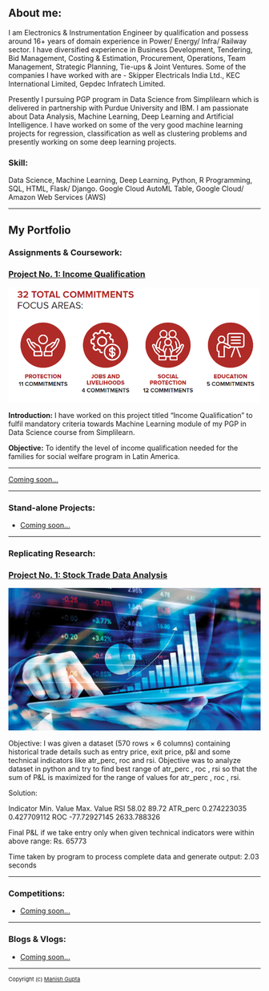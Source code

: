 ## About me:
I am Electronics & Instrumentation Engineer by qualification and possess around 16+ years of domain experience in Power/ Energy/ Infra/ Railway sector. I have diversified experience in Business Development, Tendering, Bid Management, Costing & Estimation, Procurement, Operations, Team Management,  Strategic Planning, Tie-ups & Joint Ventures. Some of the companies I have worked with are - Skipper Electricals India Ltd., KEC International Limited, Gepdec Infratech Limited.

Presently I pursuing PGP program in Data Science from Simplilearn which is delivered in partnership with Purdue University and IBM. I am passionate about Data Analysis, Machine Learning, Deep Learning and Artificial Intelligence. I have worked on some of the very good machine learning projects for regression, classification as well as clustering problems and presently working on some deep learning projects.

### Skill:
Data Science, Machine Learning, Deep Learning, Python, R Programming, SQL, HTML, Flask/ Django. Google Cloud AutoML Table, Google Cloud/ Amazon Web Services (AWS)

---
## My Portfolio

### Assignments & Coursework: 

### [Project No. 1: Income Qualification](/income_qual)

<img src="images/IncomeQual.png?raw=true"/>

**Introduction:** I have worked on this project titled “Income Qualification” to fulfil mandatory criteria towards Machine Learning  module of my PGP in Data Science course from Simplilearn.

**Objective:** To identify the level of income qualification needed for the families for social welfare program in Latin America.

---
[Coming soon...](/pdf/sample_presentation.pdf)

---

### Stand-alone Projects:
- [Coming soon...](https://manishgupta-ind.github.io/)

---

### Replicating Research: 

### [Project No. 1: Stock Trade Data Analysis](https://github.com/manishgupta-ind/trade_data_analysis)

<img src="images/stock_market.jpg?raw=true"/>

Objective: I was given a dataset (570 rows × 6 columns) containing historical trade details such as entry price, exit price, p&l and some technical indicators like atr_perc, roc and rsi. Objective was to analyze dataset in python and  try to find best range of atr_perc , roc , rsi  so that the sum of P&L is maximized for the range of values for atr_perc , roc , rsi.

Solution:

Indicator	Min. Value	Max. Value
RSI 		58.02 		89.72
ATR_perc	0.274223035    	0.427709112
ROC		-77.72927145 	2633.788326

Final P&L if we take entry only when given technical indicators were within above range: Rs. 65773

Time taken by program to process complete data and generate output: 2.03 seconds

---

### Competitions:
- [Coming soon...](https://manishgupta-ind.github.io/)

---

### Blogs & Vlogs: 

- [Coming soon...](https://manishgupta-ind.github.io/)

---
<p style="font-size:11px"> Copyright (c) <a href="https://manishgupta-ind.github.io/">Manish Gupta</a></p>

